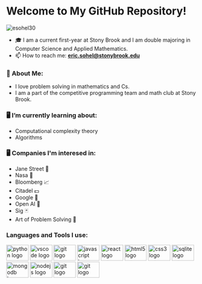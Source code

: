 # Welcome to My GitHub Repository!

<p align="left"> <img src="https://komarev.com/ghpvc/?username=esohel30&label=Profile%20views&color=0e75b6&style=flat" alt="esohel30" /> </p>

- 🎓 I am a current first-year at Stony Brook and I am double majoring in Computer Science and Applied Mathematics. 
- 📫 How to reach me: **eric.sohel@stonybrook.edu**

### :book: About Me:
- I love problem solving in mathematics and Cs. 
- I am a part of the competitive programming team and math club at Stony Brook. 

### 🖥️ I’m currently learning about:
- Computational complexity theory 
- Algorithms

### 🖥️ Companies I'm interesed in: 
- Jane Street 🧠
- Nasa 🚀
- Bloomberg 📈
- Citadel 💵
- Google 👊
- Open AI 🤖
- Sig 🃏
- Art of Problem Solving 📝

<h3 align="left">Languages and Tools I use:</h3>
<div align="left">
  <img src="https://cdn.jsdelivr.net/gh/devicons/devicon/icons/python/python-original.svg" height="42" width="58.8" alt="python logo"  />
  <img src="https://cdn.jsdelivr.net/gh/devicons/devicon/icons/vscode/vscode-original.svg" height="42" width="58.8" alt="vscode logo"  />
  <img src="https://cdn.jsdelivr.net/gh/devicons/devicon/icons/ocaml/ocaml-original.svg" height="42" width="58.8" alt="git logo"  />
  <img src="https://cdn.jsdelivr.net/gh/devicons/devicon/icons/javascript/javascript-original.svg" height="42" width="58.8" alt="javascript logo"  />
  <img src="https://cdn.jsdelivr.net/gh/devicons/devicon/icons/react/react-original.svg" height="42" width="58.8" alt="react logo"  />
  <img src="https://cdn.jsdelivr.net/gh/devicons/devicon/icons/html5/html5-original.svg" height="42" width="58.8" alt="html5 logo"  />
  <img src="https://cdn.jsdelivr.net/gh/devicons/devicon/icons/css3/css3-original.svg" height="42" width="58.8" alt="css3 logo"  />
  <img src="https://cdn.jsdelivr.net/gh/devicons/devicon/icons/sqlite/sqlite-original.svg" height="42" width="58.8" alt="sqlite logo"  />
  <img src="https://cdn.jsdelivr.net/gh/devicons/devicon/icons/mongodb/mongodb-original.svg" height="42" width="58.8" alt="mongodb logo"  />
  <img src="https://cdn.jsdelivr.net/gh/devicons/devicon/icons/nodejs/nodejs-original.svg" height="42" width="58.8" alt="nodejs logo"  />
  <img src="https://cdn.jsdelivr.net/gh/devicons/devicon/icons/git/git-original.svg" height="42" width="58.8" alt="git logo"  />
  <img src="https://cdn.jsdelivr.net/gh/devicons/devicon/icons/flask/flask-original.svg" height="42" width="58.8" alt="git logo"  />


</div> </p>

</div>
